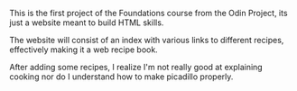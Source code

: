 This is the first project of the Foundations course from the Odin Project, its just a website meant to build HTML skills.

The website will consist of an index with various links to different recipes, effectively making it a web recipe book. 


After adding some recipes, I realize I'm not really good at explaining cooking nor do I understand how to make picadillo properly.